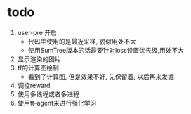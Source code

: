 # todo

1. user-pre 开启
   * 代码中使用的是最近采样, 貌似用处不大
   * 使用SumTree版本的话最要针对loss设置优先级,用处不大 
2. 显示渲染的图片
3. tf的计算图绘制
   * 看到了计算图, 但是效果不好, 先保留着, 以后再来发掘
4. 调控reward
5. 使用多线程或者多进程
6. 使用ft-agent来进行强化学习